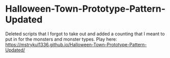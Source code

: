 # Halloween-Town-Prototype-Pattern-Updated
Deleted scripts that I forgot to take out and added a counting that I meant to put in for the monsters and monster types. 
Play here: https://mstrykul1336.github.io/Halloween-Town-Prototype-Pattern-Updated/
